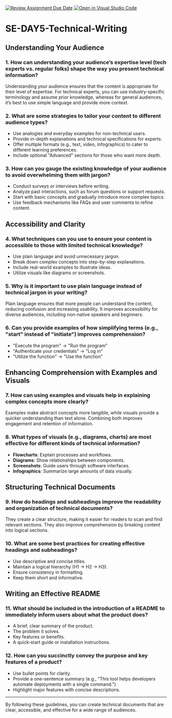 [![Review Assignment Due Date](https://classroom.github.com/assets/deadline-readme-button-22041afd0340ce965d47ae6ef1cefeee28c7c493a6346c4f15d667ab976d596c.svg)](https://classroom.github.com/a/zsAR-pyY)
[![Open in Visual Studio Code](https://classroom.github.com/assets/open-in-vscode-2e0aaae1b6195c2367325f4f02e2d04e9abb55f0b24a779b69b11b9e10269abc.svg)](https://classroom.github.com/online_ide?assignment_repo_id=18456475&assignment_repo_type=AssignmentRepo)
# SE-DAY5-Technical-Writing

## Understanding Your Audience

### 1. How can understanding your audience’s expertise level (tech experts vs. regular folks) shape the way you present technical information?
Understanding your audience ensures that the content is appropriate for their level of expertise. For technical experts, you can use industry-specific terminology and assume prior knowledge, whereas for general audiences, it’s best to use simple language and provide more context.

### 2. What are some strategies to tailor your content to different audience types?
- Use analogies and everyday examples for non-technical users.
- Provide in-depth explanations and technical specifications for experts.
- Offer multiple formats (e.g., text, video, infographics) to cater to different learning preferences.
- Include optional "Advanced" sections for those who want more depth.

### 3. How can you gauge the existing knowledge of your audience to avoid overwhelming them with jargon?
- Conduct surveys or interviews before writing.
- Analyze past interactions, such as forum questions or support requests.
- Start with basic concepts and gradually introduce more complex topics.
- Use feedback mechanisms like FAQs and user comments to refine content.

## Accessibility and Clarity

### 4. What techniques can you use to ensure your content is accessible to those with limited technical knowledge?
- Use plain language and avoid unnecessary jargon.
- Break down complex concepts into step-by-step explanations.
- Include real-world examples to illustrate ideas.
- Utilize visuals like diagrams or screenshots.

### 5. Why is it important to use plain language instead of technical jargon in your writing?
Plain language ensures that more people can understand the content, reducing confusion and increasing usability. It improves accessibility for diverse audiences, including non-native speakers and beginners.

### 6. Can you provide examples of how simplifying terms (e.g., "start" instead of "initiate") improves comprehension?
- "Execute the program" → "Run the program"
- "Authenticate your credentials" → "Log in"
- "Utilize the function" → "Use the function"

## Enhancing Comprehension with Examples and Visuals

### 7. How can using examples and visuals help in explaining complex concepts more clearly?
Examples make abstract concepts more tangible, while visuals provide a quicker understanding than text alone. Combining both improves engagement and retention of information.

### 8. What types of visuals (e.g., diagrams, charts) are most effective for different kinds of technical information?
- **Flowcharts**: Explain processes and workflows.
- **Diagrams**: Show relationships between components.
- **Screenshots**: Guide users through software interfaces.
- **Infographics**: Summarize large amounts of data visually.

## Structuring Technical Documents

### 9. How do headings and subheadings improve the readability and organization of technical documents?
They create a clear structure, making it easier for readers to scan and find relevant sections. They also improve comprehension by breaking content into logical sections.

### 10. What are some best practices for creating effective headings and subheadings?
- Use descriptive and concise titles.
- Maintain a logical hierarchy (H1 → H2 → H3).
- Ensure consistency in formatting.
- Keep them short and informative.

## Writing an Effective README

### 11. What should be included in the introduction of a README to immediately inform users about what the product does?
- A brief, clear summary of the product.
- The problem it solves.
- Key features or benefits.
- A quick-start guide or installation instructions.

### 12. How can you succinctly convey the purpose and key features of a product?
- Use bullet points for clarity.
- Provide a one-sentence summary (e.g., "This tool helps developers automate deployments with a single command.")
- Highlight major features with concise descriptions.

---

By following these guidelines, you can create technical documents that are clear, accessible, and effective for a wide range of audiences.


